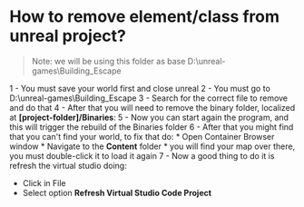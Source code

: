 # How to remove element/class from unreal project?
> Note: we will be using this folder as base D:\unreal-games\Building_Escape

1 - You must save your world first and close unreal
2 - You must go to D:\unreal-games\Building_Escape
3 - Search for the correct file to remove and do that
4 - After that you will need to remove the binary folder, localized at **[project-folder]/Binaries**:
5 - Now you can start again the program, and this will trigger the rebuild of the Binaries folder
6 - After that you might find that you can't find your world, to fix that do:
	* Open Container Browser window
	* Navigate to the **Content** folder
	* you will find your map over there, you must double-click it to load it again
7 - Now a good thing to do it is refresh the virtual studio doing:
   * Click in File 
   * Select option **Refresh Virtual Studio Code Project**

